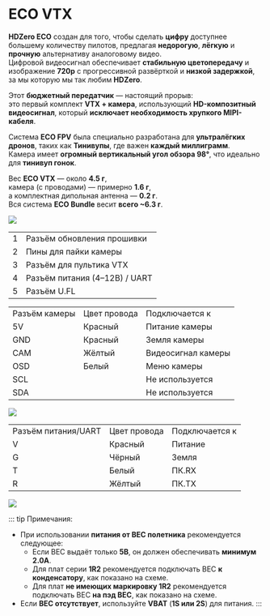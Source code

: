 # ECO VTX

**HDZero ECO** создан для того, чтобы сделать **цифру** доступнее большему количеству пилотов, предлагая **недорогую**, **лёгкую** и **прочную** альтернативу аналоговому видео.  
Цифровой видеосигнал обеспечивает **стабильную цветопередачу** и изображение **720p** с прогрессивной развёрткой и **низкой задержкой**, за мы которую мы так любим **HDZero**.

Этот **бюджетный передатчик** — настоящий прорыв:  
это первый комплект **VTX + камера**, использующий **HD-композитный видеосигнал**, который **исключает необходимость хрупкого MIPI-кабеля**.  

Система **ECO FPV** была специально разработана для **ультралёгких дронов**, таких как **Тинивупы**, где важен **каждый миллиграмм**.  
Камера имеет **огромный вертикальный угол обзора 98°**, что идеально для **тинивуп гонок**.

Вес **ECO VTX** — около **4.5 г**,  
камера (с проводами) — примерно **1.6 г**,  
а комплектная дипольная антенна — **0.2 г**.  
Вся система **ECO Bundle** весит **всего ~6.3 г**.

<img src="/media/image21.png" id="image18">

<table id="table8">
<tr>
<td>1</td>
<td>Разъём обновления прошивки</td>
</tr>
<tr>
<td>2</td>
<td>Пины для пайки камеры</td>
</tr>
<tr>
<td>3</td>
<td>Разъём для пультика VTX</td>
</tr>
<tr>
<td>4</td>
<td>Разъём питания (4–12В) / UART</td>
</tr>
<tr>
<td>5</td>
<td>Разъём U.FL</td>
</tr>
</table>

<table id="table9">
<tr>
<td>Разъём камеры</td>
<td>Цвет провода</td>
<td>Подключается к</td>
</tr>
<tr>
<td>5V</td>
<td>Красный</td>
<td>Питание камеры</td>
</tr>
<tr>
<td>GND</td>
<td>Красный</td>
<td>Земля камеры</td>
</tr>
<tr>
<td>CAM</td>
<td>Жёлтый</td>
<td>Видеосигнал камеры</td>
</tr>
<tr>
<td>OSD</td>
<td>Белый</td>
<td>Меню камеры</td>
</tr>
<tr>
<td>SCL</td>
<td></td>
<td>Не используется</td>
</tr>
<tr>
<td>SDA</td>
<td></td>
<td>Не используется</td>
</tr>
</table>

<img src="/media/image22.png" id="image19">

<table id="table10">
<tr>
<td>Разъём питания/UART</td>
<td>Цвет провода</td>
<td>Подключается к</td>
</tr>
<tr>
<td>V</td>
<td>Красный</td>
<td>Питание</td>
</tr>
<tr>
<td>G</td>
<td>Чёрный</td>
<td>Земля</td>
</tr>
<tr>
<td>T</td>
<td>Белый</td>
<td>ПК.RX</td>
</tr>
<tr>
<td>R</td>
<td>Жёлтый</td>
<td>ПК.TX</td>
</tr>
</table>

<img src="/media/image23.jpeg" id="image20">

::: tip
Примечания:

- При использовании **питания от BEC полетника** рекомендуется следующее:
  - Если BEC выдаёт только **5В**, он должен обеспечивать **минимум 2.0А**.
  - Для плат серии **1R2** рекомендуется подключать BEC **к конденсатору**, как показано на схеме.
  - Для плат **не имеющих маркировку 1R2** рекомендуется подключать BEC **на пэд BEC**, как показано на схеме.
- Если **BEC отсутствует**, используйте **VBAT** (**1S или 2S**) для питания.
:::

